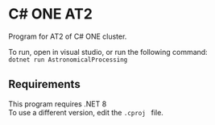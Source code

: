 # C# ONE AT2  
Program for AT2 of C# ONE cluster.

To run, open in visual studio, or run the following command:  
`dotnet run AstronomicalProcessing`

## Requirements
This program requires .NET 8  
To use a different version, edit the `.cproj ` file.
